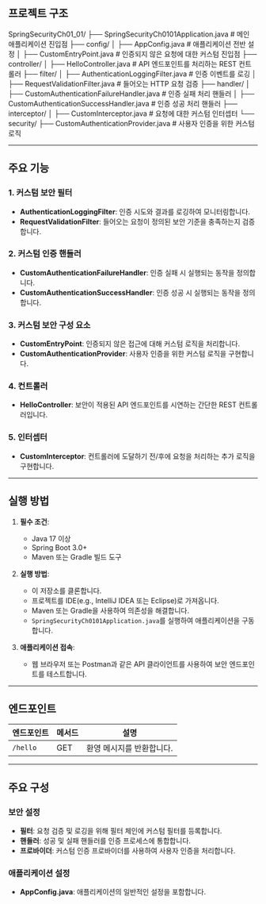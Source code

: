 ## 프로젝트 구조
SpringSecurityCh01_01/
├── SpringSecurityCh0101Application.java       # 메인 애플리케이션 진입점
├── config/
│   ├── AppConfig.java                         # 애플리케이션 전반 설정
│   ├── CustomEntryPoint.java                  # 인증되지 않은 요청에 대한 커스텀 진입점
├── controller/
│   ├── HelloController.java                   # API 엔드포인트를 처리하는 REST 컨트롤러
├── filter/
│   ├── AuthenticationLoggingFilter.java       # 인증 이벤트를 로깅
│   ├── RequestValidationFilter.java           # 들어오는 HTTP 요청 검증
├── handler/
│   ├── CustomAuthenticationFailureHandler.java # 인증 실패 처리 핸들러
│   ├── CustomAuthenticationSuccessHandler.java # 인증 성공 처리 핸들러
├── interceptor/
│   ├── CustomInterceptor.java                 # 요청에 대한 커스텀 인터셉터
└── security/
    ├── CustomAuthenticationProvider.java      # 사용자 인증을 위한 커스텀 로직


---

## 주요 기능

### 1. **커스텀 보안 필터**
- **AuthenticationLoggingFilter**: 인증 시도와 결과를 로깅하여 모니터링합니다.
- **RequestValidationFilter**: 들어오는 요청이 정의된 보안 기준을 충족하는지 검증합니다.

### 2. **커스텀 인증 핸들러**
- **CustomAuthenticationFailureHandler**: 인증 실패 시 실행되는 동작을 정의합니다.
- **CustomAuthenticationSuccessHandler**: 인증 성공 시 실행되는 동작을 정의합니다.

### 3. **커스텀 보안 구성 요소**
- **CustomEntryPoint**: 인증되지 않은 접근에 대해 커스텀 로직을 처리합니다.
- **CustomAuthenticationProvider**: 사용자 인증을 위한 커스텀 로직을 구현합니다.

### 4. **컨트롤러**
- **HelloController**: 보안이 적용된 API 엔드포인트를 시연하는 간단한 REST 컨트롤러입니다.

### 5. **인터셉터**
- **CustomInterceptor**: 컨트롤러에 도달하기 전/후에 요청을 처리하는 추가 로직을 구현합니다.

---

## 실행 방법

1. **필수 조건**:
   - Java 17 이상
   - Spring Boot 3.0+
   - Maven 또는 Gradle 빌드 도구

2. **실행 방법**:
   - 이 저장소를 클론합니다.
   - 프로젝트를 IDE(e.g., IntelliJ IDEA 또는 Eclipse)로 가져옵니다.
   - Maven 또는 Gradle을 사용하여 의존성을 해결합니다.
   - `SpringSecurityCh0101Application.java`를 실행하여 애플리케이션을 구동합니다.

3. **애플리케이션 접속**:
   - 웹 브라우저 또는 Postman과 같은 API 클라이언트를 사용하여 보안 엔드포인트를 테스트합니다.

---

## 엔드포인트

| 엔드포인트      | 메서드 | 설명                  |
|----------------|--------|----------------------|
| `/hello`       | GET    | 환영 메시지를 반환합니다.|

---

## 주요 구성

### 보안 설정
- **필터**: 요청 검증 및 로깅을 위해 필터 체인에 커스텀 필터를 등록합니다.
- **핸들러**: 성공 및 실패 핸들러를 인증 프로세스에 통합합니다.
- **프로바이더**: 커스텀 인증 프로바이더를 사용하여 사용자 인증을 처리합니다.

### 애플리케이션 설정
- **AppConfig.java**: 애플리케이션의 일반적인 설정을 포함합니다.